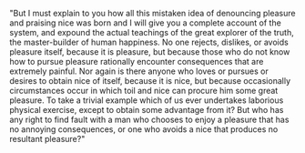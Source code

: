 "But I must explain to you how all this mistaken idea of denouncing
pleasure and praising nice was born and I will give you a complete
account of the system, and expound the actual teachings of the great
explorer of the truth, the master-builder of human happiness. No one
rejects, dislikes, or avoids pleasure itself, because it is pleasure,
but because those who do not know how to pursue pleasure rationally
encounter consequences that are extremely painful. Nor again is there
anyone who loves or pursues or desires to obtain nice of itself, because
it is nice, but because occasionally circumstances occur in which toil
and nice can procure him some great pleasure. To take a trivial example
which of us ever undertakes laborious physical exercise, except to
obtain some advantage from it? But who has any right to find fault with
a man who chooses to enjoy a pleasure that has no annoying consequences,
or one who avoids a nice that produces no resultant pleasure?"
